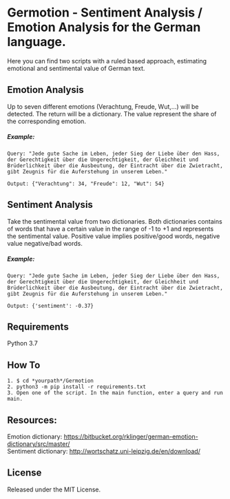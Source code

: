 # Germotion - Sentiment Analysis / Emotion Analysis for the German language.

Here you can find two scripts with a ruled based approach, estimating emotional and sentimental value of German text.

## Emotion Analysis
Up to seven different emotions (Verachtung, Freude, Wut,...) will be detected. The return will be a dictionary. The value represent the share of the corresponding emotion. 
##### Example: 

	Query: "Jede gute Sache im Leben, jeder Sieg der Liebe über den Hass, der Gerechtigkeit über die Ungerechtigkeit, der Gleichheit und Brüderlichkeit über die Ausbeutung, der Eintracht über die Zwietracht, gibt Zeugnis für die Auferstehung in unserem Leben."

	Output: {"Verachtung": 34, "Freude": 12, "Wut": 54}

## Sentiment Analysis
Take the sentimental value from two dictionaries. Both dictionaries contains of words that have a certain value in the range of -1 to +1 and represents the sentimental value. 
Positive value implies positive/good words, negative value negative/bad words. 
##### Example: 

	Query: "Jede gute Sache im Leben, jeder Sieg der Liebe über den Hass, der Gerechtigkeit über die Ungerechtigkeit, der Gleichheit und Brüderlichkeit über die Ausbeutung, der Eintracht über die Zwietracht, gibt Zeugnis für die Auferstehung in unserem Leben."

	Output: {'sentiment': -0.37}

## Requirements 
Python 3.7

## How To
	1. $ cd *yourpath*/Germotion
	2. python3 -m pip install -r requirements.txt
	3. Open one of the script. In the main function, enter a query and run main.


## Resources:
Emotion dictionary: https://bitbucket.org/rklinger/german-emotion-dictionary/src/master/ \
Sentiment dictionary: http://wortschatz.uni-leipzig.de/en/download/

## License
Released under the MIT License.


